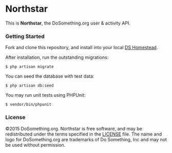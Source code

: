 # Northstar
This is __Northstar__, the DoSomething.org user & activity API.

### Getting Started

Fork and clone this repository, and install into your local [DS Homestead](https://github.com/DoSomething/ds-homestead).

After installation, run the outstanding migrations:

    $ php artisan migrate

You can seed the database with test data:

    $ php artisan db:seed

You may run unit tests using PHPUnit:

    $ vendor/bin/phpunit

### License
&copy;2015 DoSomething.org. Northstar is free software, and may be redistributed under the terms specified in the [LICENSE](https://github.com/DoSomething/northstar/blob/dev/LICENSE) file. The name and logo for DoSomething.org are trademarks of Do Something, Inc and may not be used without permission.
